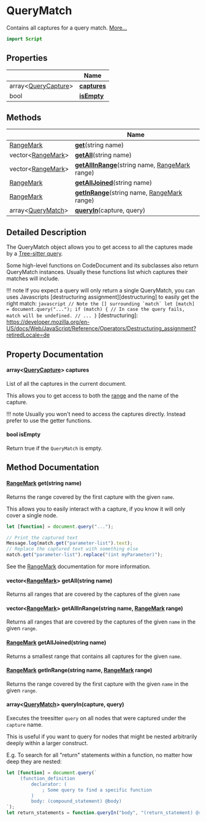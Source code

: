 # QueryMatch

Contains all captures for a query match. [More...](#detailed-description)

```qml
import Script
```

## Properties

| | Name |
|-|-|
|array&lt;[QueryCapture](../script/querycapture.md)>|**[captures](#captures)**|
|bool|**[isEmpty](#isEmpty)**|

## Methods

| | Name |
|-|-|
|[RangeMark](../script/rangemark.md) |**[get](#get)**(string name)|
|vector<[RangeMark](../script/rangemark.md)> |**[getAll](#getAll)**(string name)|
|vector<[RangeMark](../script/rangemark.md)> |**[getAllInRange](#getAllInRange)**(string name, [RangeMark](../script/rangemark.md) range)|
|[RangeMark](../script/rangemark.md) |**[getAllJoined](#getAllJoined)**(string name)|
|[RangeMark](../script/rangemark.md) |**[getInRange](#getInRange)**(string name, [RangeMark](../script/rangemark.md) range)|
|array&lt;[QueryMatch](../script/querymatch.md)> |**[queryIn](#queryIn)**(capture, query)|

## Detailed Description

The QueryMatch object allows you to get access to all the captures made by a [Tree-sitter
query](https://tree-sitter.github.io/tree-sitter/using-parsers#pattern-matching-with-queries).

Some high-level functions on CodeDocument and its subclasses also return QueryMatch instances.
Usually these functions list which captures their matches will include.

!!! note
    If you expect a query will only return a single QueryMatch, you can uses Javascripts
    [destructuring assignment][destructuring] to easily get the right match:
    ``` javascript
    // Note the [] surrounding `match`
    let [match] = document.query("...");
    if (match) { // In case the query fails, match will be undefined.
        // ...
    }
    ```
 [destructuring]:
https://developer.mozilla.org/en-US/docs/Web/JavaScript/Reference/Operators/Destructuring_assignment?retiredLocale=de

## Property Documentation

#### <a name="captures"></a>array&lt;[QueryCapture](../script/querycapture.md)> **captures**

List of all the captures in the current document.

This allows you to get access to both the [range](./rangemark.md) and the name of the capture.

!!! note
     Usually you won't need to access the captures directly.
     Instead prefer to use the getter functions.

#### <a name="isEmpty"></a>bool **isEmpty**

Return true if the `QueryMatch` is empty.

## Method Documentation

#### <a name="get"></a>[RangeMark](../script/rangemark.md) **get**(string name)

Returns the range covered by the first capture with the given `name`.

This allows you to easily interact with a capture, if you know it will only cover a single node.
``` javascript
let [function] = document.query("...");

// Print the captured text
Message.log(match.get("parameter-list").text);
// Replace the captured text with something else
match.get("parameter-list").replace("(int myParameter)");
```

See the [RangeMark](rangemark.md) documentation for more information.

#### <a name="getAll"></a>vector<[RangeMark](../script/rangemark.md)> **getAll**(string name)

Returns all ranges that are covered by the captures of the given `name`

#### <a name="getAllInRange"></a>vector<[RangeMark](../script/rangemark.md)> **getAllInRange**(string name, [RangeMark](../script/rangemark.md) range)

Returns all ranges that are covered by the captures of the given `name` in the given `range`.

#### <a name="getAllJoined"></a>[RangeMark](../script/rangemark.md) **getAllJoined**(string name)

Returns a smallest range that contains all captures for the given `name`.

#### <a name="getInRange"></a>[RangeMark](../script/rangemark.md) **getInRange**(string name, [RangeMark](../script/rangemark.md) range)

Returns the range covered by the first capture with the given `name` in the given `range`.

#### <a name="queryIn"></a>array&lt;[QueryMatch](../script/querymatch.md)> **queryIn**(capture, query)

Executes the treesitter `query` on all nodes that were captured under the `capture` name.

This is useful if you want to query for nodes that might be nested arbitrarily deeply within a larger construct.

E.g. To search for all "return" statements within a function, no matter how deep they are nested:
``` javascript
let [function] = document.query(`
     (function_definition
         declarator: (
             ; Some query to find a specific function
         )
         body: (compound_statement) @body)
`);
let return_statements = function.queryIn("body", "(return_statement) @return");
```
